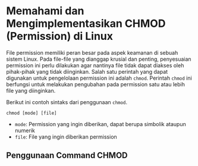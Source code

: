 # Memahami dan Mengimplementasikan CHMOD (Permission) di Linux

File permission memiliki peran besar pada aspek keamanan di sebuah sistem Linux. Pada file-file yang dianggap krusial dan penting, penyesuaian permission ini perlu dilakukan agar nantinya file tidak dapat diakses oleh pihak-pihak yang tidak diinginkan. Salah satu perintah yang dapat digunakan untuk pengelolaan permission ini adalah `chmod`. Perintah `chmod` ini berfungsi untuk melakukan pengubahan pada permission satu atau lebih file yang diinginkan. 

Berikut ini contoh sintaks dari penggunaan `chmod`.
```
chmod [mode] [file]
```
- `mode`: Permission yang ingin diberikan, dapat berupa simbolik ataupun numerik
- `file`: File yang ingin diberikan permission 

## Penggunaan Command CHMOD
